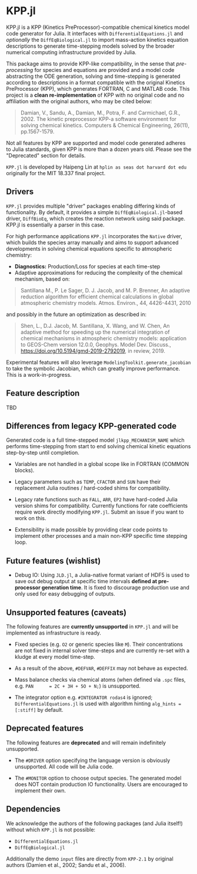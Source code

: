 # KPP.jl

KPP.jl is a KPP (Kinetics PreProcessor)-compatible chemical kinetics model code generator for Julia. It interfaces with `DifferentialEquations.jl` and *optionally* the `DiffEqBiological.jl` to import mass-action kinetics equation descriptions to generate time-stepping models solved by the broader numerical computing infrastructure provided by Julia.

This package aims to provide KPP-like compatibility, in the sense that *pre-processing* for species and equations are provided and a model code abstracting the ODE generation, solving and time-stepping is generated according to descriptions in a format compatible with the original Kinetics PreProcessor (KPP), which generates FORTRAN, C and MATLAB code. This project is a **clean re-implementation** of KPP with no original code and no affiliation with the original authors, who may be cited below:

> Damian, V., Sandu, A., Damian, M., Potra, F. and Carmichael, G.R., 2002. The kinetic preprocessor KPP-a software environment for solving chemical kinetics. Computers & Chemical Engineering, 26(11), pp.1567-1579.

Not all features by KPP are supported and model code generated adheres to Julia standards, given KPP is more than a dozen years old. Please see the "Deprecated" section for details.

`KPP.jl` is developed by Haipeng Lin at `hplin as seas dot harvard dot edu` originally for the MIT 18.337 final project.

## Drivers
`KPP.jl` provides multiple "driver" packages enabling differing kinds of functionality. By default, it provides a simple `DiffEqBiological.jl`-based driver, `DiffBioEq`, which creates the reaction network using said package. KPP.jl is essentially a parser in this case.

For high performance applications `KPP.jl` incorporates the `Native` driver, which builds the species array manually and aims to support advanced developments in solving chemical equations specific to atmospheric chemistry:
* **Diagnostics:** Production/Loss for species at each time-step
* Adaptive approximations for reducing the complexity of the chemical mechanism, based on:
> Santillana M., P. Le Sager, D. J. Jacob, and M. P. Brenner, An adaptive reduction algorithm for efficient chemical calculations in global atmospheric chemistry models. Atmos. Environ., 44, 4426-4431, 2010

and possibly in the future an optimization as described in:

> Shen, L., D.J. Jacob, M. Santillana, X. Wang, and W. Chen, An adaptive method for speeding up the numerical integration of chemical mechanisms in atmospheric chemistry models: application to GEOS-Chem version 12.0.0, Geophys. Model Dev. Discuss., https://doi.org/10.5194/gmd-2019-2792019, in review, 2019.

Experimental features will also leverage `ModelingToolkit.generate_jacobian` to take the symbolic Jacobian, which can greatly improve performance. This is a work-in-progress.

## Feature description
TBD

## Differences from legacy KPP-generated code
Generated code is a full time-stepped model `jlkpp_MECHANISM_NAME` which performs time-stepping from start to end solving chemical kinetic equations step-by-step until completion.

* Variables are not handled in a global scope like in FORTRAN (COMMON blocks).

* Legacy parameters such as `TEMP`, `CFACTOR` and `SUN` have their replacement Julia routines / hard-coded shims for compatibility.

* Legacy rate functions such as `FALL`, `ARR`, `EP2` have hard-coded Julia version shims for compatibility. Currently functions for rate coefficients require work directly modifying `KPP.jl`. Submit an issue if you want to work on this.

* Extensibility is made possible by providing clear code points to implement other processes and a main non-KPP specific time stepping loop.

## Future features (wishlist)

* Debug IO: Using `JLD.jl`, a Julia-native format variant of HDF5 is used to save out debug output at specific time intervals **defined at pre-processor generation time**. It is fixed to discourage production use and only used for easy debugging of outputs.

## Unsupported features (caveats)
The following features are **currently unsupported** in `KPP.jl` and will be implemented as infrastructure is ready.

* Fixed species (e.g. `O2` or generic species like `M`). Their concentrations are not fixed in internal solver time-steps and are currently re-set with a kludge at every model time-step.

* As a result of the above, `#DEFVAR`, `#DEFFIX` may not behave as expected.

* Mass balance checks via chemical atoms (when defined via `.spc` files, e.g. `PAN		= 2C + 3H + 5O + N;`) is unsupported.

* The integrator option e.g. `#INTEGRATOR rodas4` is ignored; `DifferentialEquations.jl` is used with algorithm hinting `alg_hints = [:stiff]` by default.

## Deprecated features
The following features are **deprecated** and will remain indefinitely unsupported.

* The `#DRIVER` option specifying the language version is obviously unsupported. All code will be Julia code.

* The `#MONITOR` option to choose output species. The generated model does NOT contain production IO functionality. Users are encouraged to implement their own.

## Dependencies
We acknowledge the authors of the following packages (and Julia itself!) without which `KPP.jl` is not possible:

* `DifferentialEquations.jl`
* `DiffEqBiological.jl`

Additionally the demo `input` files are directly from `KPP-2.1` by original authors (Damien et al., 2002; Sandu et al., 2006).
